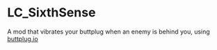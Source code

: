 # LC_SixthSense
A mod that vibrates your buttplug when an enemy is behind you, using [buttplug.io](https://buttplug.io)